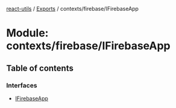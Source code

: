 [react-utils](../README.md) / [Exports](../modules.md) / contexts/firebase/IFirebaseApp

# Module: contexts/firebase/IFirebaseApp

## Table of contents

### Interfaces

- [IFirebaseApp](../interfaces/contexts_firebase_IFirebaseApp.IFirebaseApp.md)
